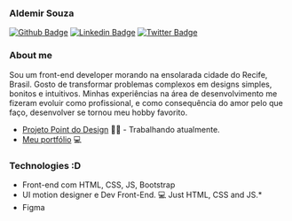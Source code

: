 <!--
**aldemirsouza/aldemirsouza** is a ✨ _special_ ✨ repository because its `README.md` (this file) appears on your GitHub profile.
-->

### Aldemir Souza

[![Github Badge](https://img.shields.io/badge/-Github-000?style=flat-square&logo=Github&logoColor=white&link=https://github.com/aldemirsouza)](https://github.com/aldemirsouza)
[![Linkedin Badge](https://img.shields.io/badge/-LinkedIn-blue?style=flat-square&logo=Linkedin&logoColor=white&link=https://www.linkedin.com/in/aldemirsouza/)](https://www.linkedin.com/in/fagnerpsantos/)
[![Twitter Badge](https://img.shields.io/badge/-Twitter-1ca0f1?style=flat-square&labelColor=1ca0f1&logo=twitter&logoColor=white&link=https://twitter.com/aldemmir17b)](https://twitter.com/aldemmir17b)

### About me
Sou um front-end developer morando na ensolarada cidade do Recife, Brasil. Gosto de transformar problemas complexos em designs simples, bonitos e intuitivos. Minhas experiências na área de desenvolvimento me fizeram evoluir como profissional, e como consequência do amor pelo que faço, desenvolver se tornou meu hobby favorito.

- [Projeto Point do Design](https://www.pointdodesign.com.br/) ✍🏼 - Trabalhando atualmente.
- [Meu portfólio](https://aldemirsouza.github.io/portfolio/) 💻

### Technologies :D

* Front-end com HTML, CSS, JS, Bootstrap
* UI motion designer e Dev Front-End. 💻 Just HTML, CSS and JS.*
* Figma

